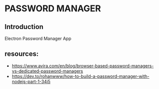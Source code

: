 # PASSWORD MANAGER
## Introduction
Electron Password Manager App

## resources:
- https://www.avira.com/en/blog/browser-based-password-managers-vs-dedicated-password-managers
- https://dev.to/rohanwww/how-to-build-a-password-manager-with-nodejs-part-1-34i5
